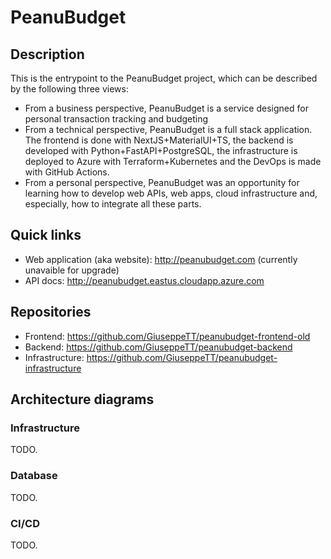 # PeanuBudget

## Description

This is the entrypoint to the PeanuBudget project, which can be described by the following three views:

- From a business perspective, PeanuBudget is a service designed for personal transaction tracking and budgeting
- From a technical perspective, PeanuBudget is a full stack application. The frontend is done with NextJS+MaterialUI+TS, the backend is developed with Python+FastAPI+PostgreSQL, the infrastructure is deployed to Azure with Terraform+Kubernetes and the DevOps is made with GitHub Actions.
- From a personal perspective, PeanuBudget was an opportunity for learning how to develop web APIs, web apps, cloud infrastructure and, especially, how to integrate all these parts.

## Quick links

- Web application (aka website): http://peanubudget.com (currently unavaible for upgrade)
- API docs: http://peanubudget.eastus.cloudapp.azure.com

## Repositories

- Frontend: https://github.com/GiuseppeTT/peanubudget-frontend-old
- Backend: https://github.com/GiuseppeTT/peanubudget-backend
- Infrastructure: https://github.com/GiuseppeTT/peanubudget-infrastructure

## Architecture diagrams

### Infrastructure

TODO.

### Database

TODO.

### CI/CD

TODO.
